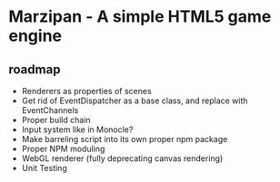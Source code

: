 # Marzipan - A simple HTML5 game engine


## roadmap
* Renderers as properties of scenes
* Get rid of EventDispatcher as a base class, and replace with EventChannels
* Proper build chain
* Input system like in Monocle?
* Make barreling script into its own proper npm package
* Proper NPM moduling
* WebGL renderer (fully deprecating canvas rendering)
* Unit Testing